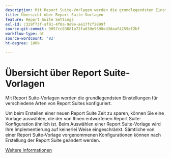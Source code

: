 ```yaml
---
description: Mit Report Suite-Vorlagen werden die grundlegendsten Einstellungen für verschiedene Arten von Report Suites konfiguriert.
title: Übersicht über Report Suite-Vorlagen
feature: Report Suite Settings
exl-id: c329f73f-af91-4f0a-9e9e-ae17fcf2899f
source-git-commit: 9057cc83881a72fa039e9398ed3daaf4259ef2bf
workflow-type: ht
source-wordcount: '92'
ht-degree: 100%

---
```


# Übersicht über Report Suite-Vorlagen

Mit Report Suite-Vorlagen werden die grundlegendsten Einstellungen für verschiedene Arten von Report Suites konfiguriert.

Um beim Erstellen einer neuen Report Suite Zeit zu sparen, können Sie eine Vorlage auswählen, die der von Ihnen entworfenen Report Suite-Konfiguration ähnlich ist. Beim Auswählen einer Report Suite-Vorlage wird Ihre Implementierung auf keinerlei Weise eingeschränkt. Sämtliche von einer Report Suite-Vorlage vorgenommenen Konfigurationen können nach Erstellung der Report Suite geändert werden.

[Weitere Informationen](/help/admin/admin/c-manage-report-suites/c-report-suite-templates/default-rs-template.md)
